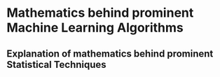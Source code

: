 # Mathematics behind prominent Machine Learning Algorithms
## Explanation of mathematics behind prominent Statistical Techniques 
